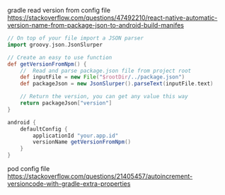
 
gradle read version from config file 
https://stackoverflow.com/questions/47492210/react-native-automatic-version-name-from-package-json-to-android-build-manifes
``` groovy 
// On top of your file import a JSON parser
import groovy.json.JsonSlurper

// Create an easy to use function
def getVersionFromNpm() {
    //  Read and parse package.json file from project root
    def inputFile = new File("$rootDir/../package.json")
    def packageJson = new JsonSlurper().parseText(inputFile.text)

    // Return the version, you can get any value this way
    return packageJson["version"]
}

android {
    defaultConfig {
        applicationId "your.app.id"
        versionName getVersionFromNpm()
    }
}
```

pod  config file 
https://stackoverflow.com/questions/21405457/autoincrement-versioncode-with-gradle-extra-properties
